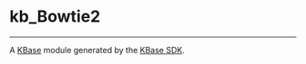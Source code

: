 
# kb_Bowtie2
---

A [KBase](https://kbase.us) module generated by the [KBase SDK](https://github.com/kbase/kb_sdk).


